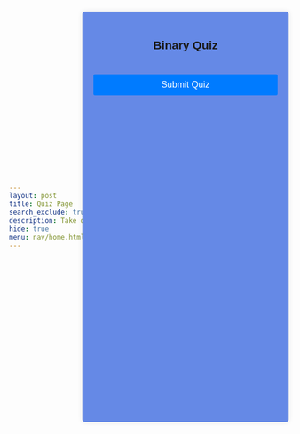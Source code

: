 ```yaml
---
layout: post
title: Quiz Page
search_exclude: true
description: Take our quiz to test your knowledge!
hide: true
menu: nav/home.html
---
```


<body>
    <div class="quiz-container">
        <h2>Binary Quiz</h2>
        <div id="quiz"></div>
        <button id="submit" onclick="showResults()">Submit Quiz</button>
        <div id="results"></div>
    </div>
    <script src="script.js"></script>
</body>

<style>
body {
    font-family: Arial, sans-serif;
    background-color: #6589e60;
    display: flex;
    justify-content: center;
    align-items: center;
    height: 100vh;
    margin: 0;
}

.quiz-container {
    background-color: #6589e6;
    padding: 20px;
    border-radius: 5px;
    box-shadow: 0 0 10px rgba(0, 0, 0, 0.1);
    width: 900px;
    height: 700px;
    text-align: center;
}

h2 {
    margin-bottom: 20px;
}

button {
    width: 100%;
    padding: 10px;
    background-color: #007BFF;
    border: none;
    border-radius: 3px;
    color: #fff;
    font-size: 16px;
    cursor: pointer;
    margin-top: 20px;
}

button:hover {
    background-color: #0056b3;
}

#results {
    margin-top: 20px;
    font-size: 18px;
}
</style>


<script>
const quizQuestions = [
    {
        question: "1) What does an arithmetic shift do?",
        answers: {
            a: "All bits are deleted",
            b: "The bits are not shifted are discarded",
            c: "The bits that are shifted out of either end are discarded",
            d: "Nothing changes"
        },
        correctAnswer: "c"
    },
    {
        question: "2) What is the binary equivalent of the decimal number 5?",
        answers: {
            a: "101",
            b: "001",
            c: "100",
            d: "1001"
        },
        correctAnswer: "a"
    },
    {
        question: "3) What is the largest planet in our solar system?",
        answers: {
            a: "Earth",
            b: "Mars",
            c: "Jupiter",
            d: "Saturn"
        },
        correctAnswer: "c"
    },
    {
        question: "3) What is the largest planet in our solar system?",
        answers: {
            a: "Earth",
            b: "Mars",
            c: "Jupiter",
            d: "Saturn"
        },
        correctAnswer: "c"
    },
     {
        question: "3) What is the largest planet in our solar system?",
        answers: {
            a: "Earth",
            b: "Mars",
            c: "Jupiter",
            d: "Saturn"
        },
        correctAnswer: "c"
    },
     {
        question: "3) What is the largest planet in our solar system?",
        answers: {
            a: "Earth",
            b: "Mars",
            c: "Jupiter",
            d: "Saturn"
        },
        correctAnswer: "c"
    },
     {
        question: "3) What is the largest planet in our solar system?",
        answers: {
            a: "Earth",
            b: "Mars",
            c: "Jupiter",
            d: "Saturn"
        },
        correctAnswer: "c"
    },
     {
        question: "3) What is the largest planet in our solar system?",
        answers: {
            a: "Earth",
            b: "Mars",
            c: "Jupiter",
            d: "Saturn"
        },
        correctAnswer: "c"
    },
     {
        question: "3) What is the largest planet in our solar system?",
        answers: {
            a: "Earth",
            b: "Mars",
            c: "Jupiter",
            d: "Saturn"
        },
        correctAnswer: "c"
    },
     {
        question: "3) What is the largest planet in our solar system?",
        answers: {
            a: "Earth",
            b: "Mars",
            c: "Jupiter",
            d: "Saturn"
        },
        correctAnswer: "c"
    },


    
];

function buildQuiz() {
    const quizContainer = document.getElementById('quiz');
    const output = [];

    quizQuestions.forEach((currentQuestion, questionNumber) => {
        const answers = [];
        for (letter in currentQuestion.answers) {
            answers.push(
                `<label>
                    <input type="radio" name="question${questionNumber}" value="${letter}">
                    ${letter} : ${currentQuestion.answers[letter]}
                </label>`
            );
        }

        output.push(
            `<div class="question">${currentQuestion.question}</div>
            <div class="answers">${answers.join('')}</div>`
        );
    });

    quizContainer.innerHTML = output.join('');
}

function showResults() {
    const quizContainer = document.getElementById('quiz');
    const answerContainers = quizContainer.querySelectorAll('.answers');
    let numCorrect = 0;

    quizQuestions.forEach((currentQuestion, questionNumber) => {
        const answerContainer = answerContainers[questionNumber];
        const selector = `input[name=question${questionNumber}]:checked`;
        const userAnswer = (answerContainer.querySelector(selector) || {}).value;

        if (userAnswer === currentQuestion.correctAnswer) {
            numCorrect++;
            answerContainers[questionNumber].style.color = 'green';
        } else {
            answerContainers[questionNumber].style.color = 'red';
        }
    });

    const resultsContainer = document.getElementById('results');
    resultsContainer.innerHTML = `${numCorrect} out of ${quizQuestions.length}`;
}

buildQuiz();
</script>